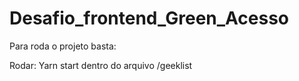 # Desafio_frontend_Green_Acesso

Para roda o projeto basta:

Rodar:
Yarn start dentro do arquivo /geeklist
